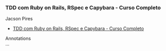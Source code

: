 ### TDD com Ruby on Rails, RSpec e Capybara - Curso Completo
Jacson Pires  
- [TDD com Ruby on Rails, RSpec e Capybara - Curso Completo](http://videosdeti.com.br/curso-tdd-rails.html)

Annotations  
...